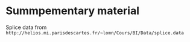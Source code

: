 # Summpementary material

Splice data from 
`http://helios.mi.parisdescartes.fr/~lomn/Cours/BI/Data/splice.data`

